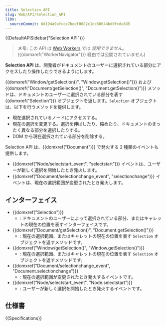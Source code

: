 ```yaml
---
title: Selection API
slug: Web/API/Selection_API
l10n:
  sourceCommit: 6d194a9afcce7beef0082c1dc50644bd0fcda635
---
```


{{DefaultAPISidebar("Selection API")}}

> **メモ:** この API は [Web Workers](/ja/docs/Web/API/Web_Workers_API) では _使用できません_。({{domxref("WorkerNavigator")}} 経由では公開されていません)

**Selection API** は、開発者がドキュメントのユーザーに選択されている部分にアクセスしたり操作したりできるようにします。

{{domxref("Window/getSelection()", "Window.getSelection()")}} および {{domxref("Document/getSelection()", "Document.getSelection()")}} メソッドは、ドキュメントのユーザーに選択されている部分を表す {{domxref("Selection")}} オブジェクトを返します。`Selection` オブジェクトは、以下を行うメソッドを提供します。

- 現在選択されているノードにアクセスする。
- 現在の選択を変更する。選択を伸ばしたり、縮めたり、ドキュメントのまったく異なる部分を選択したりする。
- DOM から現在選択されている部分を削除する。

Selection API は、{{domxref("Document")}} で発火する 2 種類のイベントも提供します。

- {{domxref("Node/selectstart_event", "selectstart")}} イベントは、ユーザーが新しく選択を開始したとき発火します。
- {{domxref("Document/selectionchange_event", "selectionchange")}} イベントは、現在の選択範囲が変更されたとき発火します。

## インターフェイス

- {{domxref("Selection")}}
  - : ドキュメントのユーザーによって選択されている部分、またはキャレットの現在の位置を表すインターフェイスです。
- {{domxref("Document/getSelection()", "Document.getSelection()")}}
  - : 現在の選択範囲、またはキャレットの現在の位置を表す `Selection` オブジェクトを返すメソッドです。
- {{domxref("Window/getSelection()", "Window.getSelection()")}}
  - : 現在の選択範囲、またはキャレットの現在の位置を表す `Selection` オブジェクトを返すメソッドです。
- {{domxref("Document/selectionchange_event", "Document.selectionchange")}}
  - : 現在の選択範囲が変更されたとき発火するイベントです。
- {{domxref("Node/selectstart_event", "Node.selectstart")}}
  - : ユーザーが新しく選択を開始したとき発火するイベントです。

## 仕様書

{{Specifications}}
